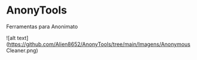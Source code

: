 # AnonyTools
Ferramentas para Anonimato


![alt text](https://github.com/Alien8652/AnonyTools/tree/main/Imagens/Anonymous Cleaner.png)
